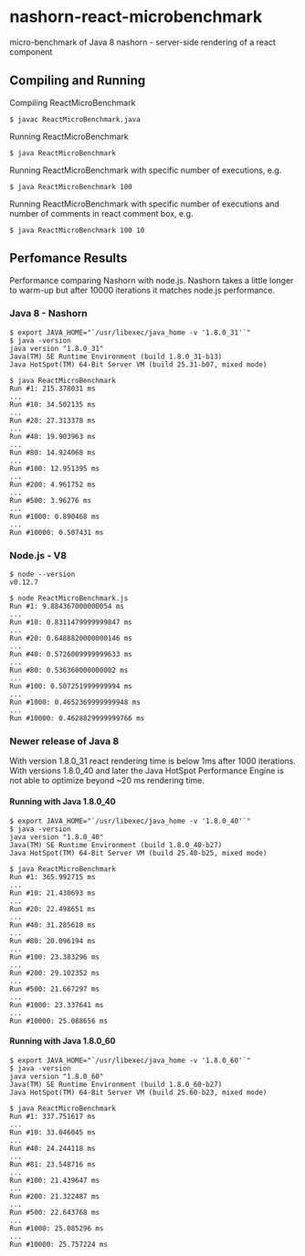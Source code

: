 # nashorn-react-microbenchmark
micro-benchmark of Java 8 nashorn - server-side rendering of a react component

## Compiling and Running
Compiling ReactMicroBenchmark
```
$ javac ReactMicroBenchmark.java
```
Running ReactMicroBenchmark
```
$ java ReactMicroBenchmark
```
Running ReactMicroBenchmark with specific number of executions, e.g.
```
$ java ReactMicroBenchmark 100
```
Running ReactMicroBenchmark with specific number of executions and number of comments in react comment box, e.g.
```
$ java ReactMicroBenchmark 100 10
```

## Perfomance Results
Performance comparing Nashorn with node.js. Nashorn takes a little longer to warm-up but after 10000 iterations it matches node.js performance.

### Java 8 - Nashorn
```
$ export JAVA_HOME="`/usr/libexec/java_home -v '1.8.0_31'`"
$ java -version
java version "1.8.0_31"
Java(TM) SE Runtime Environment (build 1.8.0_31-b13)
Java HotSpot(TM) 64-Bit Server VM (build 25.31-b07, mixed mode)

$ java ReactMicroBenchmark
Run #1: 215.378031 ms
...
Run #10: 34.502135 ms
...
Run #20: 27.313378 ms
...
Run #40: 19.903963 ms
...
Run #80: 14.924068 ms
...
Run #100: 12.951395 ms
...
Run #200: 4.961752 ms
...
Run #500: 3.96276 ms
...
Run #1000: 0.890468 ms
...
Run #10000: 0.507431 ms
```

### Node.js - V8
```
$ node --version
v0.12.7

$ node ReactMicroBenchmark.js
Run #1: 9.884367000000054 ms
...
Run #10: 0.8311479999999847 ms
...
Run #20: 0.6488820000000146 ms
...
Run #40: 0.5726009999999633 ms
...
Run #80: 0.536360000000002 ms
...
Run #100: 0.507251999999994 ms
...
Run #1000: 0.4652369999999948 ms
...
Run #10000: 0.4628829999999766 ms
```

### Newer release of Java 8
With version 1.8.0_31 react rendering time is below 1ms after 1000 iterations.  With  versions 1.8.0_40 and later the Java HotSpot Performance Engine is not able to optimize beyond ~20 ms rendering time.

#### Running with Java 1.8.0_40
```
$ export JAVA_HOME="`/usr/libexec/java_home -v '1.8.0_40'`"
$ java -version
java version "1.8.0_40"
Java(TM) SE Runtime Environment (build 1.8.0_40-b27)
Java HotSpot(TM) 64-Bit Server VM (build 25.40-b25, mixed mode)

$ java ReactMicroBenchmark
Run #1: 365.992715 ms
...
Run #10: 21.430693 ms
...
Run #20: 22.498651 ms
...
Run #40: 31.285618 ms
...
Run #80: 20.096194 ms
...
Run #100: 23.383296 ms
...
Run #200: 29.102352 ms
...
Run #500: 21.667297 ms
...
Run #1000: 23.337641 ms
...
Run #10000: 25.088656 ms
```

#### Running with Java 1.8.0_60
```
$ export JAVA_HOME="`/usr/libexec/java_home -v '1.8.0_60'`"
$ java -version
java version "1.8.0_60"
Java(TM) SE Runtime Environment (build 1.8.0_60-b27)
Java HotSpot(TM) 64-Bit Server VM (build 25.60-b23, mixed mode)

$ java ReactMicroBenchmark
Run #1: 337.751617 ms
...
Run #10: 33.046045 ms
...
Run #40: 24.244118 ms
...
Run #81: 23.548716 ms
...
Run #100: 21.439647 ms
...
Run #200: 21.322487 ms
...
Run #500: 22.643768 ms
...
Run #1000: 25.085296 ms
...
Run #10000: 25.757224 ms
```

